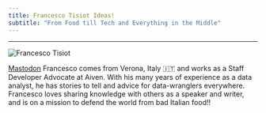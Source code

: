 ```yaml
---
title: Francesco Tisiot Ideas!
subtitle: "From Food till Tech and Everything in the Middle"
---
```


---
![Francesco Tisiot](/images/ftisiot.jpg)

<a href="https://www.linkedin.com/in/francescotisiot/"><b class="fab fa-linkedin"></b></a> <a href="https://twitter.com/FTisiot"><b class="fab fa-twitter"></b></a><a rel="me" href="https://data-folks.masto.host/@ftisiot">Mastodon</a> Francesco comes from Verona, Italy 🇮🇹 and works as a Staff Developer Advocate at Aiven. With his many years of experience as a data analyst, he has stories to tell and advice for data-wranglers  everywhere. Francesco loves sharing knowledge with others as a speaker and writer, and is on a mission to defend the world from bad Italian food!!
